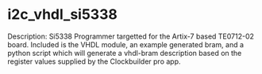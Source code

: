# i2c_vhdl_si5338

Description: Si5338 Programmer targetted for the Artix-7 based TE0712-02 board. Included is the VHDL module, an example generated bram, and a python script which will generate a vhdl-bram description based on the register values supplied by the Clockbuilder pro app.

